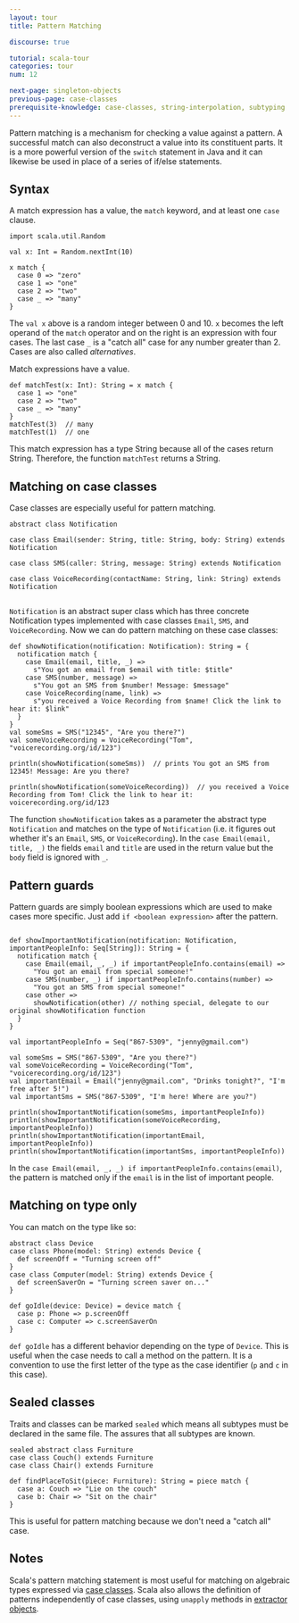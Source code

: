 ```yaml
---
layout: tour
title: Pattern Matching

discourse: true

tutorial: scala-tour
categories: tour
num: 12

next-page: singleton-objects
previous-page: case-classes
prerequisite-knowledge: case-classes, string-interpolation, subtyping
---
```


Pattern matching is a mechanism for checking a value against a pattern. A successful match can also deconstruct a value into its constituent parts. It is a more powerful version of the `switch` statement in Java and it can likewise be used in place of a series of if/else statements.

## Syntax
A match expression has a value, the `match` keyword, and at least one `case` clause.
```tut
import scala.util.Random

val x: Int = Random.nextInt(10)

x match {
  case 0 => "zero"
  case 1 => "one"
  case 2 => "two"
  case _ => "many"
}
```
The `val x` above is a random integer between 0 and 10. `x` becomes the left operand of the `match` operator and on the right is an expression with four cases. The last case `_` is a "catch all" case for any number greater than 2. Cases are also called _alternatives_.

Match expressions have a value.
```tut
def matchTest(x: Int): String = x match {
  case 1 => "one"
  case 2 => "two"
  case _ => "many"
}
matchTest(3)  // many
matchTest(1)  // one
```
This match expression has a type String because all of the cases return String. Therefore, the function `matchTest` returns a String.

## Matching on case classes

Case classes are especially useful for pattern matching.

```tut
abstract class Notification

case class Email(sender: String, title: String, body: String) extends Notification

case class SMS(caller: String, message: String) extends Notification

case class VoiceRecording(contactName: String, link: String) extends Notification


```
`Notification` is an abstract super class which has three concrete Notification types implemented with case classes `Email`, `SMS`, and `VoiceRecording`. Now we can do pattern matching on these case classes:

```
def showNotification(notification: Notification): String = {
  notification match {
    case Email(email, title, _) =>
      s"You got an email from $email with title: $title"
    case SMS(number, message) =>
      s"You got an SMS from $number! Message: $message"
    case VoiceRecording(name, link) =>
      s"you received a Voice Recording from $name! Click the link to hear it: $link"
  }
}
val someSms = SMS("12345", "Are you there?")
val someVoiceRecording = VoiceRecording("Tom", "voicerecording.org/id/123")

println(showNotification(someSms))  // prints You got an SMS from 12345! Message: Are you there?

println(showNotification(someVoiceRecording))  // you received a Voice Recording from Tom! Click the link to hear it: voicerecording.org/id/123
```
The function `showNotification` takes as a parameter the abstract type `Notification` and matches on the type of `Notification` (i.e. it figures out whether it's an `Email`, `SMS`, or `VoiceRecording`). In the `case Email(email, title, _)` the fields `email` and `title` are used in the return value but the `body` field is ignored with `_`.

## Pattern guards
Pattern guards are simply boolean expressions which are used to make cases more specific. Just add `if <boolean expression>` after the pattern.
```

def showImportantNotification(notification: Notification, importantPeopleInfo: Seq[String]): String = {
  notification match {
    case Email(email, _, _) if importantPeopleInfo.contains(email) =>
      "You got an email from special someone!"
    case SMS(number, _) if importantPeopleInfo.contains(number) =>
      "You got an SMS from special someone!"
    case other =>
      showNotification(other) // nothing special, delegate to our original showNotification function
  }
}

val importantPeopleInfo = Seq("867-5309", "jenny@gmail.com")

val someSms = SMS("867-5309", "Are you there?")
val someVoiceRecording = VoiceRecording("Tom", "voicerecording.org/id/123")
val importantEmail = Email("jenny@gmail.com", "Drinks tonight?", "I'm free after 5!")
val importantSms = SMS("867-5309", "I'm here! Where are you?")

println(showImportantNotification(someSms, importantPeopleInfo))
println(showImportantNotification(someVoiceRecording, importantPeopleInfo))
println(showImportantNotification(importantEmail, importantPeopleInfo))
println(showImportantNotification(importantSms, importantPeopleInfo))
```

In the `case Email(email, _, _) if importantPeopleInfo.contains(email)`, the pattern is matched only if the `email` is in the list of important people.

## Matching on type only
You can match on the type like so:
```tut
abstract class Device
case class Phone(model: String) extends Device {
  def screenOff = "Turning screen off"
}
case class Computer(model: String) extends Device {
  def screenSaverOn = "Turning screen saver on..."
}

def goIdle(device: Device) = device match {
  case p: Phone => p.screenOff
  case c: Computer => c.screenSaverOn
}
```
`def goIdle` has a different behavior depending on the type of `Device`. This is useful when the case needs to call a method on the pattern. It is a convention to use the first letter of the type as the case identifier (`p` and `c` in this case).

## Sealed classes
Traits and classes can be marked `sealed` which means all subtypes must be declared in the same file. The assures that all subtypes are known.

```tut
sealed abstract class Furniture
case class Couch() extends Furniture
case class Chair() extends Furniture

def findPlaceToSit(piece: Furniture): String = piece match {
  case a: Couch => "Lie on the couch"
  case b: Chair => "Sit on the chair"
}
```
This is useful for pattern matching because we don't need a "catch all" case.

## Notes

Scala's pattern matching statement is most useful for matching on algebraic types expressed via [case classes](case-classes.html).
Scala also allows the definition of patterns independently of case classes, using `unapply` methods in [extractor objects](extractor-objects.html).
